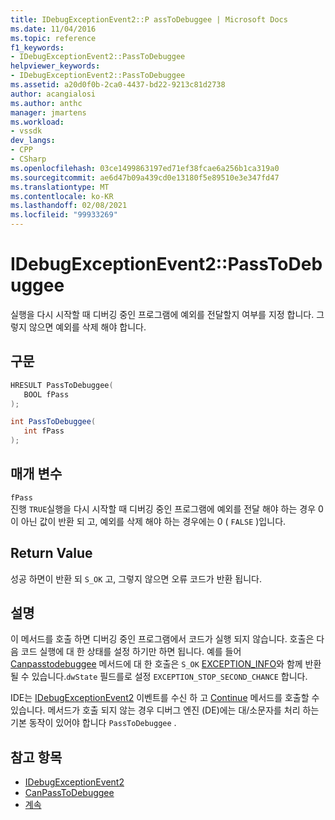 ```yaml
---
title: IDebugExceptionEvent2::P assToDebuggee | Microsoft Docs
ms.date: 11/04/2016
ms.topic: reference
f1_keywords:
- IDebugExceptionEvent2::PassToDebuggee
helpviewer_keywords:
- IDebugExceptionEvent2::PassToDebuggee
ms.assetid: a20d0f0b-2ca0-4437-bd22-9213c81d2738
author: acangialosi
ms.author: anthc
manager: jmartens
ms.workload:
- vssdk
dev_langs:
- CPP
- CSharp
ms.openlocfilehash: 03ce1499863197ed71ef38fcae6a256b1ca319a0
ms.sourcegitcommit: ae6d47b09a439cd0e13180f5e89510e3e347fd47
ms.translationtype: MT
ms.contentlocale: ko-KR
ms.lasthandoff: 02/08/2021
ms.locfileid: "99933269"
---
```

# <a name="idebugexceptionevent2passtodebuggee"></a>IDebugExceptionEvent2::PassToDebuggee
실행을 다시 시작할 때 디버깅 중인 프로그램에 예외를 전달할지 여부를 지정 합니다. 그렇지 않으면 예외를 삭제 해야 합니다.

## <a name="syntax"></a>구문

```cpp
HRESULT PassToDebuggee(
   BOOL fPass
);
```

```csharp
int PassToDebuggee(
   int fPass
);
```

## <a name="parameters"></a>매개 변수
`fPass`\
진행 `TRUE`실행을 다시 시작할 때 디버깅 중인 프로그램에 예외를 전달 해야 하는 경우 0이 아닌 값이 반환 되 고, 예외를 삭제 해야 하는 경우에는 0 ( `FALSE` )입니다.

## <a name="return-value"></a>Return Value
 성공 하면이 반환 되 `S_OK` 고, 그렇지 않으면 오류 코드가 반환 됩니다.

## <a name="remarks"></a>설명
 이 메서드를 호출 하면 디버깅 중인 프로그램에서 코드가 실행 되지 않습니다. 호출은 다음 코드 실행에 대 한 상태를 설정 하기만 하면 됩니다. 예를 들어 [Canpasstodebuggee](../../../extensibility/debugger/reference/idebugexceptionevent2-canpasstodebuggee.md) 메서드에 대 한 호출은 `S_OK` [EXCEPTION_INFO](../../../extensibility/debugger/reference/exception-info.md)와 함께 반환 될 수 있습니다.`dwState` 필드를로 설정 `EXCEPTION_STOP_SECOND_CHANCE` 합니다.

 IDE는 [IDebugExceptionEvent2](../../../extensibility/debugger/reference/idebugexceptionevent2.md) 이벤트를 수신 하 고 [Continue](../../../extensibility/debugger/reference/idebugprogram2-continue.md) 메서드를 호출할 수 있습니다. 메서드가 호출 되지 않는 경우 디버그 엔진 (DE)에는 대/소문자를 처리 하는 기본 동작이 있어야 합니다 `PassToDebuggee` .

## <a name="see-also"></a>참고 항목
- [IDebugExceptionEvent2](../../../extensibility/debugger/reference/idebugexceptionevent2.md)
- [CanPassToDebuggee](../../../extensibility/debugger/reference/idebugexceptionevent2-canpasstodebuggee.md)
- [계속](../../../extensibility/debugger/reference/idebugprogram2-continue.md)
